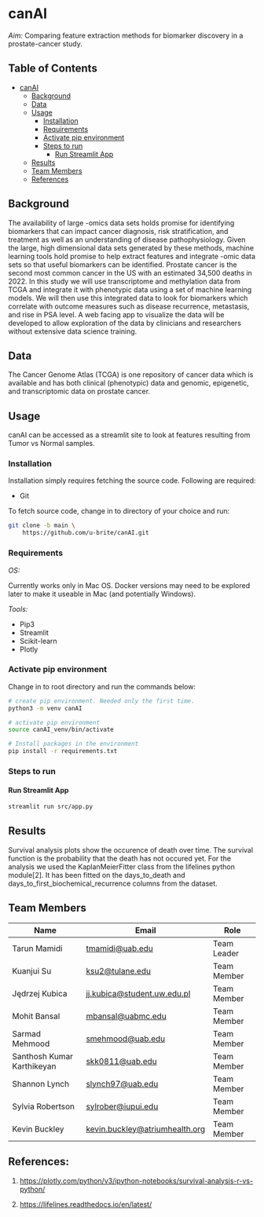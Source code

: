 # canAI

*Aim:* Comparing feature extraction methods for biomarker discovery in a prostate-cancer study.

## Table of Contents

- [canAI](#canai)
    - [Background](#background)
    - [Data](#data)
    - [Usage](#usage)
        - [Installation](#installation)
        - [Requirements](#requirements)
        - [Activate pip environment](#activate-conda-environment)
        - [Steps to run ](#steps-to-run)
            - [Run Streamlit App](#run-streamlit-app)
    - [Results](#results)
    - [Team Members](#team-members)
    - [References](#references)

## Background

The availability of large -omics data sets holds promise for identifying biomarkers that can impact cancer diagnosis,
risk stratification, and treatment as well as an understanding of disease pathophysiology. Given the large, high
dimensional data sets generated by these methods, machine learning tools hold promise to help extract features and
integrate -omic data sets so that useful biomarkers can be identified.  Prostate cancer is the second most common cancer
in the US with an estimated 34,500 deaths in 2022. In this study we will use transcriptome and methylation data from
TCGA and integrate it with phenotypic data using a set of machine learning models.  We will then use this integrated
data to look for biomarkers which correlate with outcome measures such as disease recurrence, metastasis, and rise in
PSA level. A web facing app to visualize the data will be developed to allow exploration of the data by clinicians and
researchers without extensive data science training.

## Data

The Cancer Genome Atlas (TCGA) is one repository of cancer data
which is available and has both clinical (phenotypic) data and genomic, epigenetic, and transcriptomic data on prostate
cancer.

## Usage

canAI can be accessed as a streamlit site to look at features resulting from Tumor vs Normal samples.

### Installation

Installation simply requires fetching the source code. Following are required:

- Git

To fetch source code, change in to directory of your choice and run:

```sh
git clone -b main \
    https://github.com/u-brite/canAI.git
```

### Requirements

*OS:*

Currently works only in Mac OS. Docker versions may need to be explored later to make it useable in Mac (and
potentially Windows).

*Tools:*

- Pip3
- Streamlit
- Scikit-learn
- Plotly

### Activate pip environment

Change in to root directory and run the commands below:

```sh
# create pip environment. Needed only the first time.
python3 -m venv canAI

# activate pip environment
source canAI_venv/bin/activate

# Install packages in the environment
pip install -r requirements.txt
```

### Steps to run

#### Run Streamlit App

```sh
streamlit run src/app.py
```

## Results

Survival analysis plots show the occurence of death over time. The survival function is the probability that the death has not occured yet. For the analysis we used the KaplanMeierFitter class from the lifelines python module[2]. It has been fitted on the days_to_death and days_to_first_biochemical_recurrence columns from the dataset.


## Team Members


|Name | Email | Role |
----|--|--|
|Tarun Mamidi               | tmamidi@uab.edu                   | Team Leader |
|Kuanjui Su                 |	ksu2@tulane.edu                 | Team Member |
|Jędrzej Kubica             |	jj.kubica@student.uw.edu.pl     | Team Member |
|Mohit Bansal               |	mbansal@uabmc.edu               | Team Member |
|Sarmad Mehmood             |	smehmood@uab.edu                | Team Member |
|Santhosh Kumar Karthikeyan | skk0811@uab.edu                   | Team Member |
|Shannon Lynch              |	slynch97@uab.edu                | Team Member |
|Sylvia Robertson           |	sylrober@iupui.edu              | Team Member |
|Kevin Buckley              |	kevin.buckley@atriumhealth.org  | Team Member |

## References:
1. https://plotly.com/python/v3/ipython-notebooks/survival-analysis-r-vs-python/

2. https://lifelines.readthedocs.io/en/latest/

